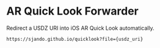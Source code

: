 # AR Quick Look Forwarder

Redirect a USDZ URI into iOS AR Quick Look automatically.

`https://sjando.github.io/quicklook?file={usdz_uri}`
